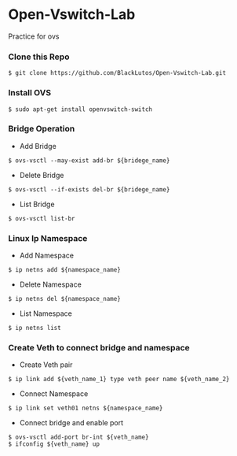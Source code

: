 # Open-Vswitch-Lab
Practice for ovs

### Clone this Repo
```
$ git clone https://github.com/BlackLutos/Open-Vswitch-Lab.git
```

### Install OVS
```
$ sudo apt-get install openvswitch-switch
```

### Bridge Operation

* Add Bridge
```
$ ovs-vsctl --may-exist add-br ${bridege_name}
```
* Delete Bridge
```
$ ovs-vsctl --if-exists del-br ${bridege_name}
```
* List Bridge
```
$ ovs-vsctl list-br
```

### Linux Ip Namespace

* Add Namespace
```
$ ip netns add ${namespace_name}
```
* Delete Namespace
```
$ ip netns del ${namespace_name}
```
* List Namespace
```
$ ip netns list
```
### Create Veth to connect bridge and namespace

* Create Veth pair
```
$ ip link add ${veth_name_1} type veth peer name ${veth_name_2}
```
* Connect Namespace
```
$ ip link set veth01 netns ${namespace_name}
```
* Connect bridge and enable port
```
$ ovs-vsctl add-port br-int ${veth_name}
$ ifconfig ${veth_name} up
```
